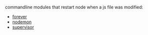 commandline modules that restart node when a js file was modified:

* [forever](https://github.com/nodejitsu/forever/blob/master/README.md)
* [nodemon](https://github.com/remy/nodemon/blob/master/README.md)
* [supervisor](https://github.com/isaacs/node-supervisor/blob/master/README.md)
